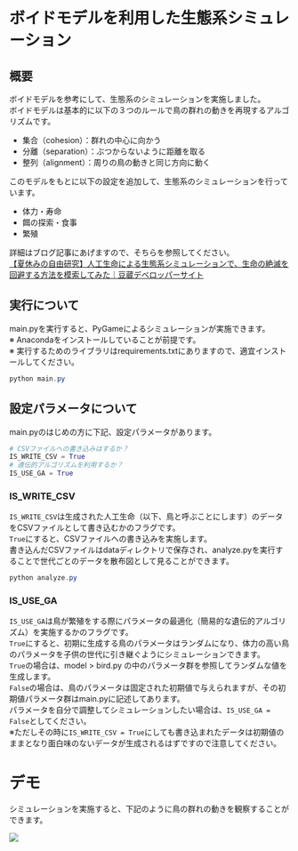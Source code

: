 # ボイドモデルを利用した生態系シミュレーション
## 概要
ボイドモデルを参考にして、生態系のシミュレーションを実施しました。  
ボイドモデルは基本的に以下の３つのルールで鳥の群れの動きを再現するアルゴリズムです。  
- 集合（cohesion）：群れの中心に向かう
- 分離（separation）：ぶつからないように距離を取る
- 整列（alignment）：周りの鳥の動きと同じ方向に動く

このモデルをもとに以下の設定を追加して、生態系のシミュレーションを行っています。
- 体力・寿命
- 餌の探索・食事
- 繁殖

詳細はブログ記事にあげますので、そちらを参照してください。  
[【夏休みの自由研究】人工生命による生態系シミュレーションで、生命の絶滅を回避する方法を模索してみた｜豆蔵デベロッパーサイト](https://developer.mamezou-tech.com/blogs/2024/08/21/boid_life_simulation/)

## 実行について
main.pyを実行すると、PyGameによるシミュレーションが実施できます。  
※ Anacondaをインストールしていることが前提です。  
※ 実行するためのライブラリはrequirements.txtにありますので、適宜インストールしてください。
```powershell
python main.py
```

## 設定パラメータについて
main.pyのはじめの方に下記、設定パラメータがあります。
```python
# CSVファイルへの書き込みはするか？
IS_WRITE_CSV = True
# 遺伝的アルゴリズムを利用するか？
IS_USE_GA = True
```

### IS_WRITE_CSV
`IS_WRITE_CSV`は生成された人工生命（以下、鳥と呼ぶことにします）のデータをCSVファイルとして書き込むかのフラグです。  
`True`にすると、CSVファイルへの書き込みを実施します。  
書き込んだCSVファイルはdataディレクトリで保存され、analyze.pyを実行することで世代ごとのデータを散布図として見ることができます。  
```powershell
python analyze.py
```


### IS_USE_GA
`IS_USE_GA`は鳥が繁殖をする際にパラメータの最適化（簡易的な遺伝的アルゴリズム）を実施するかのフラグです。  
`True`にすると、初期に生成する鳥のパラメータはランダムになり、体力の高い鳥のパラメータを子供の世代に引き継ぐようにシミュレーションできます。  
`True`の場合は、model > bird.py の中のパラメータ群を参照してランダムな値を生成します。  
`False`の場合は、鳥のパラメータは固定された初期値で与えられますが、その初期値パラメータ群はmain.pyに記述してあります。  
パラメータを自分で調整してシミュレーションしたい場合は、`IS_USE_GA = False`としてください。  
※ただしその時に`IS_WRITE_CSV = True`にしても書き込まれたデータは初期値のままとなり面白味のないデータが生成されるはずですので注意してください。  

# デモ
シミュレーションを実施すると、下記のように鳥の群れの動きを観察することができます。

![](https://i.gyazo.com/6e7db236f3faa41070dfe8094e0d158f.gif)